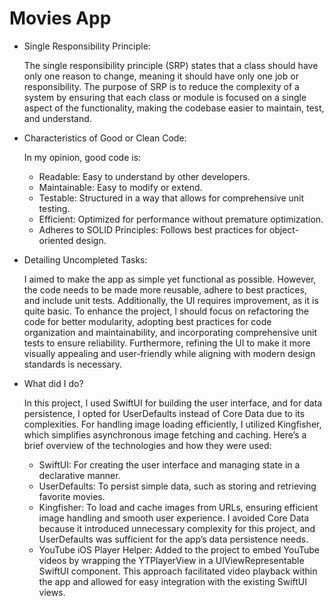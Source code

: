 # Movies App

- Single Responsibility Principle:

  The single responsibility principle (SRP) states that a class should have only one reason to change, meaning it should have only one job or responsibility. The purpose of SRP is to     reduce the complexity of a system by ensuring that each class or module is focused on a single aspect of the functionality, making the codebase easier to maintain, test, and            understand.
  
- Characteristics of Good or Clean Code:

  In my opinion, good code is:
  
  - Readable: Easy to understand by other developers.
  - Maintainable: Easy to modify or extend.
  - Testable: Structured in a way that allows for comprehensive unit testing.
  - Efficient: Optimized for performance without premature optimization.
  - Adheres to SOLID Principles: Follows best practices for object-oriented design.
  
- Detailing Uncompleted Tasks:
 
  I aimed to make the app as simple yet functional as possible. However, the code needs to be made more reusable, adhere to best practices, and include unit tests. Additionally, the UI requires improvement, as it is quite basic. To enhance the project, 
  I should focus on refactoring the code for better modularity, adopting best practices for code organization and maintainability, and incorporating comprehensive unit tests to ensure reliability. Furthermore, refining the UI to make it more visually appealing and user-friendly while aligning with modern design standards is necessary.

- What did I do?

  In this project, I used SwiftUI for building the user interface, and for data persistence, I opted for UserDefaults instead of Core Data due to its complexities. For handling image loading efficiently, I utilized Kingfisher, which simplifies asynchronous image fetching and caching.
  Here’s a brief overview of the technologies and how they were used:
    * SwiftUI: For creating the user interface and managing state in a declarative manner.
    * UserDefaults: To persist simple data, such as storing and retrieving favorite movies.
    * Kingfisher: To load and cache images from URLs, ensuring efficient image handling and smooth user experience.
    I avoided Core Data because it introduced unnecessary complexity for this project, and UserDefaults was sufficient for the app’s data persistence needs.
    * YouTube iOS Player Helper: Added to the project to embed YouTube videos by wrapping the YTPlayerView in a UIViewRepresentable SwiftUI component. This approach facilitated video playback within the app and allowed for easy integration with the existing SwiftUI views.

